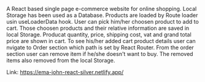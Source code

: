 A React based single page e-commerce website for online shopping. Local Storage has been used as a Database. Products are loaded by Route loader usin useLoaderData hook. User can pick him/her choosen product to add to cart. Those choosen products and their relative information are saved in local Storage. Producat quantity, price, shipping cost, vat and grand total price are shown in cart. To see his/her added cart product details user can nvigate to Order section which path is set by React Router. From the order section user can remove item if he/she doesn't want to buy. The removed items also removed from the local Storage.

Link:  https://ema-john-react-silver.netlify.app/
